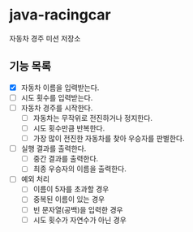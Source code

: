 # java-racingcar

자동차 경주 미션 저장소

## 기능 목록

- [x] 자동차 이름을 입력받는다. 
- [ ] 시도 횟수를 입력받는다.
- [ ] 자동차 경주를 시작한다.
    - [ ] 자동차는 무작위로 전진하거나 정지한다.
    - [ ] 시도 횟수만큼 반복한다.
    - [ ] 가장 많이 전진한 자동차를 찾아 우승자를 판별한다.
- [ ] 실행 결과를 출력한다.
    - [ ] 중간 결과를 출력한다.
    - [ ] 최종 우승자의 이름을 출력한다.
- [ ] 예외 처리
    - [ ] 이름이 5자를 초과할 경우
    - [ ] 중복된 이름이 있는 경우
    - [ ] 빈 문자열(공백)을 입력한 경우
    - [ ] 시도 횟수가 자연수가 아닌 경우